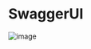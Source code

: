 # SwaggerUI

![image](https://github.com/user-attachments/assets/d7c3cf3c-3797-4e1b-84d7-bf11db85e932)
